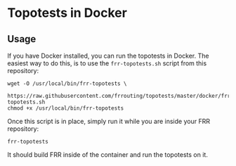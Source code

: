 # Topotests in Docker

## Usage

If you have Docker installed, you can run the topotests in Docker.
The easiest way to do this, is to use the `frr-topotests.sh` script
from this repository:

```console
wget -O /usr/local/bin/frr-topotests \
    https://raw.githubusercontent.com/frrouting/topotests/master/docker/frr-topotests.sh
chmod +x /usr/local/bin/frr-topotests
```

Once this script is in place, simply run it while you are inside your FRR repository:

```
frr-topotests
```

It should build FRR inside of the container and run the topotests on it.
